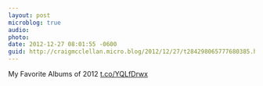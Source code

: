 ```yaml
---
layout: post
microblog: true
audio: 
photo: 
date: 2012-12-27 08:01:55 -0600
guid: http://craigmcclellan.micro.blog/2012/12/27/t284298065777680385.html
---
```

My Favorite Albums of 2012 [t.co/YQLfDrwx](http://t.co/YQLfDrwx)
